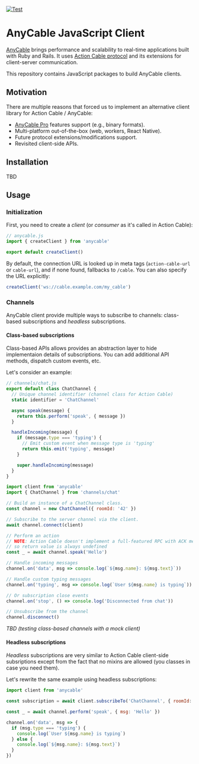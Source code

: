 [![Test](https://github.com/anycable/anycable-client/workflows/Test/badge.svg)](https://github.com/anycable/anycable-client/actions)

# AnyCable JavaScript Client

[AnyCable][anycable] brings performance and scalability to real-time applications built with Ruby and Rails. It uses [Action Cable protocol][protocol] and its extensions for client-server communication.

This repository contains JavaScript packages to build AnyCable clients.

## Motivation

There are multiple reasons that forced us to implement an alternative client library for Action Cable / AnyCable:

- [AnyCable Pro][pro] features support (e.g., binary formats).
- Multi-platform out-of-the-box (web, workers, React Native).
- Future protocol extensions/modifications support.
- Revisited client-side APIs.

## Installation

TBD

## Usage

### Initialization

First, you need to create a _client_ (or _consumer_ as it's called in Action Cable):

```js
// anycable.js
import { createClient } from 'anycable'

export default createClient()
```

By default, the connection URL is looked up in meta tags (`action-cable-url` or `cable-url`), and if none found, fallbacks to `/cable`. You can also specify the URL explicitly:

```js
createClient('ws://cable.example.com/my_cable')
```

### Channels

AnyCable client provide multiple ways to subscribe to channels: class-based subscriptions and _headless_ subscriptions.

#### Class-based subscriptions

Class-based APIs allows provides an abstraction layer to hide implementaion details of subscriptions.
You can add additional API methods, dispatch custom events, etc.

Let's consider an example:

```js
// channels/chat.js
export default class ChatChannel {
  // Unique channel identifier (channel class for Action Cable)
  static identifier = 'ChatChannel'

  async speak(message) {
    return this.perform('speak', { message })
  }

  handleIncoming(message) {
    if (message.type === 'typing') {
      // Emit custom event when message type is 'typing'
      return this.emit('typing', message)
    }

    super.handleIncoming(message)
  }
}
```

```js
import client from 'anycable'
import { ChatChannel } from 'channels/chat'

// Build an instance of a ChatChannel class.
const channel = new ChatChannel({ roomId: '42' })

// Subscribe to the server channel via the client.
await channel.connect(client)

// Perform an action
// NOTE: Action Cable doesn't implement a full-featured RPC with ACK messages,
// so return value is always undefined
const _ = await channel.speak('Hello')

// Handle incoming messages
channel.on('data', msg => console.log(`${msg.name}: ${msg.text}`))

// Handle custom typing messages
channel.on('typing', msg => console.log(`User ${msg.name} is typing`))

// Or subscription close events
channel.on('stop', () => console.log('Disconnected from chat'))

// Unsubscribe from the channel
channel.disconnect()
```

_TBD (testing class-based channels with a mock client)_

#### Headless subscriptions

_Headless_ subscriptions are very similar to Action Cable client-side subsriptions except from the fact that no mixins are allowed (you classes in case you need them).

Let's rewrite the same example using headless subscriptions:

```js
import client from 'anycable'

const subscription = await client.subscribeTo('ChatChannel', { roomId: '42' })

const _ = await channel.perform('speak', { msg: 'Hello' })

channel.on('data', msg => {
  if (msg.type === 'typing') {
    console.log(`User ${msg.name} is typing`)
  } else {
    console.log(`${msg.name}: ${msg.text}`)
  }
})
```

[anycable]: https://anycable.io
[protocol]: https://docs.anycable.io/misc/action_cable_protocol
[pro]: https://anycable.io/#pro
